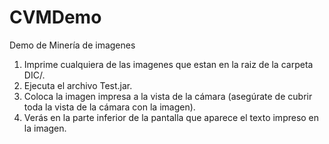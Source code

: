 # CVMDemo
Demo de Minería de imagenes

1. Imprime cualquiera de las imagenes que estan en la raiz de la carpeta DIC/.
2. Ejecuta el archivo Test.jar.
3. Coloca la imagen impresa a la vista de la cámara (asegúrate de cubrir toda la vista de la cámara con la imagen).
4. Verás en la parte inferior de la pantalla que aparece el texto impreso en la imagen.
